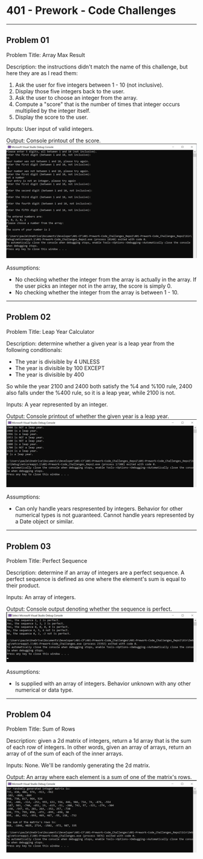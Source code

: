 ﻿# 401 - Prework - Code Challenges

***

## Problem 01

Problem Title: Array Max Result

Description: the instructions didn't match the name of this challenge, but here they are as I read them:

1. Ask the user for five integers between 1 - 10 (not inclusive).
2. Display those five integers back to the user.
3. Ask the user to choose an integer from the array.
4. Compute a "score" that is the number of times that integer occurs multiplied by the integer itself.
5. Display the score to the user.

Inputs:
User input of valid integers.

Output:
Console printout of the score.
![CC-01 Output](images/CC01-Solution.png)

Assumptions:
- No checking whether the integer from the array is actually in the array. If the user picks an integer not in the array, the score is simply 0.
- No checking whether the integer from the array is between 1 - 10.

***

## Problem 02

Problem Title: Leap Year Calculator

Description: determine whether a given year is a leap year from the following conditionals:
- The year is divisible by 4
UNLESS
- The year is divisible by 100
EXCEPT
- The year is divisible by 400

So while the year 2100 and 2400 both satisfy the %4 and %100 rule, 2400 also falls under the %400 rule, so it is a leap year, while 2100 is not.

Inputs:
A year represented by an integer.

Output:
Console printout of whether the given year is a leap year.
![CC-02 Output](images/CC02-Solution.png)

Assumptions:
- Can only handle years respresented by integers. Behavior for other numerical types is not guaranteed. Cannot handle years represented by a Date object or similar.

***

## Problem 03

Problem Title: Perfect Sequence

Description: determine if an array of integers are a perfect sequence. A perfect sequence is defined as one where the element's sum is equal to their product.

Inputs:
An array of integers.

Output:
Console output denoting whether the sequence is perfect.
![CC-03 Output](images/CC03-Solution.png)

Assumptions:
- Is supplied with an array of integers. Behavior unknown with any other numerical or data type.

***

## Problem 04

Problem Title: Sum of Rows

Description: given a 2d matrix of integers, return a 1d array that is the sum of each row of integers. In other words, given an array of arrays, return an array of of the sum of each of the inner arrays.

Inputs:
None. We'll be randomly generating the 2d matrix.

Output:
An array where each element is a sum of one of the matrix's rows.
![CC-04 Output](images/CC04-Solution.png)